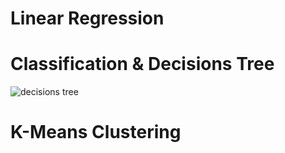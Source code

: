 # Linear Regression

# Classification & Decisions Tree

![decisions tree](https://user-images.githubusercontent.com/83826055/129446293-262d9803-549c-486b-9fe8-426f16bf5a66.png)

# K-Means Clustering
